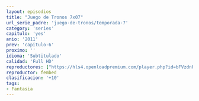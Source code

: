 ```yaml
---
layout: episodios
title: "Juego de Tronos 7x07"
url_serie_padre: 'juego-de-tronos/temporada-7'
category: 'series'
capitulo: 'yes'
anio: '2011'
prev: 'capitulo-6'
proximo: ''
idioma: 'Subtitulado'
calidad: 'Full HD'
reproductores: ["https://hls4.openloadpremium.com/player.php?id=bFVzdnFtbTRVZFI2TjFYc0dKMkJ6c0psTGR4VWRUQnVyUm5HY25aZ2VFSytkTmxCOUdRUzl2RDBoM0tHQkxiYUtWNlY1aFVaL29kbndMenpaeGlxd2c9PQ&sub=https://sub.cuevana2.io/vtt-sub/sub7/Game.Of.Thrones.S07E07.vtt"]
reproductor: fembed
clasificacion: '+10'
tags:
- Fantasia
---
```












